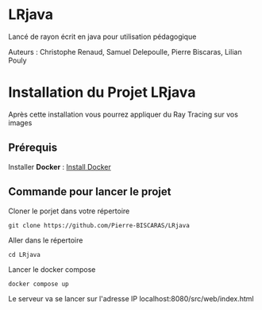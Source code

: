 # LRjava
Lancé de rayon écrit en java pour utilisation pédagogique

Auteurs : Christophe Renaud, Samuel Delepoulle, Pierre Biscaras, Lilian Pouly

# Installation du Projet LRjava
Après cette installation vous pourrez appliquer du Ray Tracing sur vos images

## Prérequis

Installer **Docker** :  [Install Docker](https://docs.docker.com/engine/install/)

## Commande pour lancer le projet


Cloner le porjet dans votre répertoire
```
git clone https://github.com/Pierre-BISCARAS/LRjava
```
Aller dans le répertoire
```
cd LRjava
```
Lancer le docker compose
```
docker compose up
```

Le serveur va se lancer sur l'adresse IP localhost:8080/src/web/index.html

